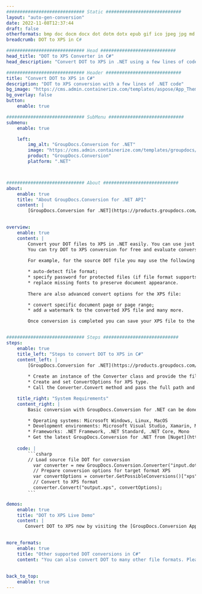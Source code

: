 ```yaml
---
############################# Static ############################
layout: "auto-gen-conversion"
date: 2022-11-08T12:37:44
draft: false
otherformats: bmp doc docm docx dot dotm dotx epub gif ico jpeg jpg md odt ott pdf png psd rtf tex tif tiff txt xps
breadcrumb: DOT to XPS in C#

############################# Head ############################
head_title: "DOT to XPS Converter in C#"
head_description: "Convert DOT to XPS in .NET using a few lines of code. Use the GroupDocs Document Conversion API to convert over 160 file formats."

############################# Header ############################
title: "Convert DOT to XPS in C#"
description: "DOT to XPS conversion with a few lines of .NET code"
bg_image: "https://cms.admin.containerize.com/templates/aspose/App_Themes/V3/images/bg/header1.png"
bg_overlay: false
button:
    enable: true

############################# SubMenu ############################
submenu:
    enable: true

    left:
        img_alt: "GroupDocs.Conversion for .NET"
        image: "https://cms.admin.containerize.com/templates/groupdocs/images/product-logos/90x90-noborder/groupdocs-conversion-net.png"
        product: "GroupDocs.Conversion"
        platform: ".NET"



############################# About ############################
about:
    enable: true
    title: "About GroupDocs.Conversion for .NET API"
    content: |
        [GroupDocs.Conversion for .NET](https://products.groupdocs.com/conversion/net/) can be used to convert Microsoft Word, Excel, PowerPoint, PDF, Visio and other formats. GroupDocs.Conversion is a standalone API that is suitable for back-end and internal systems where high performance is required. It does not depend on any software such as Microsoft or Open Office.
    

overview:
    enable: true
    content: |
        Convert your DOT files to XPS in .NET easily. You can use just a couple of C# code lines in any platform of your choice like - Windows, Linux, macOS.
        You can try DOT to XPS conversion for free and evaluate conversion results quality.  Along with simple file conversion scenarios you can try more advanced options for loading source DOT file and for saving output XPS result. 
        
        For example, for the source DOT file you may use the following load options:

        * auto-detect file format;
        * specify password for protected files (if file format supports it);
        * replace missing fonts to preserve document appearance.
        
        There are also advanced convert options for the XPS file:

        * convert specific document page or page range;
        * add a watermark to the converted XPS file and many more.

        Once conversion is completed you can save your XPS file to the local file path or any third-party storage like FTP, Amazon S3, Google Drive, Dropbox etc. Please note - to convert DOT to XPS there is no need for any additional software installed - like MS Office, Open Office, Adobe Acrobat Reader etc.


############################# Steps ############################
steps:
    enable: true
    title_left: "Steps to convert DOT to XPS in C#"
    content_left: |
        [GroupDocs.Conversion for .NET](https://products.groupdocs.com/conversion/net/) makes it easy for developers to convert a DOT file to XPS with a few lines of code.
        
        * Create an instance of the Converter class and provide the file DOT with the full path
        * Create and set ConvertOptions for XPS type.
        * Call the Converter.Convert method and pass the full path and format (XPS) as a parameter

    title_right: "System Requirements"
    content_right: |
        Basic conversion with GroupDocs.Conversion for .NET can be done in just a few simple steps. Our APIs are supported on all major platforms and operating systems. Before executing the code below, make sure you have the following prerequisites installed on your system.

        * Operating systems: Microsoft Windows, Linux, MacOS
        * Development environments: Microsoft Visual Studio, Xamarin, MonoDevelop
        * Frameworks: .NET Framework, .NET Standard, .NET Core, Mono
        * Get the latest GroupDocs.Conversion for .NET from [Nuget](https://www.nuget.org/packages/groupdocs.conversion)
         
    code: |
        ```csharp    
        // Load source file DOT for conversion
          var converter = new GroupDocs.Conversion.Converter("input.dot");
          // Prepare conversion options for target format XPS
          var convertOptions = converter.GetPossibleConversions()["xps"].ConvertOptions;
          // Convert to XPS format
          converter.Convert("output.xps", convertOptions);
        ```

demos:
    enable: true
    title: "DOT to XPS Live Demo"
    content: |
       Convert DOT to XPS now by visiting the [GroupDocs.Conversion App](https://products.groupdocs.app/conversion/family) website. Online demo has the following advantages
          

more_formats:
    enable: true
    title: "Other supported DOT conversions in C#"
    content: "You can also convert DOT to many other file formats. Please see the list below."
       
       
back_to_top:
    enable: true
---
```

